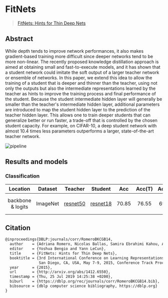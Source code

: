 # FitNets

> [FitNets: Hints for Thin Deep Nets](https://arxiv.org/abs/1412.6550)

<!-- [ALGORITHM] -->

## Abstract

While depth tends to improve network performances, it also makes gradient-based
training more difficult since deeper networks tend to be more non-linear. The recently
proposed knowledge distillation approach is aimed at obtaining small and fast-to-execute
models, and it has shown that a student network could imitate the soft output of a larger
teacher network or ensemble of networks. In this paper, we extend this idea to allow the
training of a student that is deeper and thinner than the teacher, using not only the outputs
but also the intermediate representations learned by the teacher as hints to improve the
training process and final performance of the student. Because the student intermediate hidden
layer will generally be smaller than the teacher's intermediate hidden layer, additional parameters
are introduced to map the student hidden layer to the prediction of the teacher hidden layer. This
allows one to train deeper students that can generalize better or run faster, a trade-off that is
controlled by the chosen student capacity. For example, on CIFAR-10, a deep student network with
almost 10.4 times less parameters outperforms a larger, state-of-the-art teacher network.

![pipeline](/docs/en/imgs/model_zoo/fitnet/pipeline.png)

## Results and models

### Classification

|     Location      | Dataset  |                                                   Teacher                                                    |                                                   Student                                                    |  Acc  | Acc(T) | Acc(S) |                               Config                                | Download                                                                                                                                  |
| :---------------: | :------: | :----------------------------------------------------------------------------------------------------------: | :----------------------------------------------------------------------------------------------------------: | :---: | :----: | :----: | :-----------------------------------------------------------------: | :---------------------------------------------------------------------------------------------------------------------------------------- |
| backbone & logits | ImageNet | [resnet50](https://github.com/open-mmlab/mmclassification/blob/master/configs/resnet/resnet50_8xb32_in1k.py) | [resnet18](https://github.com/open-mmlab/mmclassification/blob/master/configs/resnet/resnet18_8xb32_in1k.py) | 70.85 | 76.55  | 69.90  | [config](./fitnets_backbone_logits_resnet50_resnet18_8xb32_in1k.py) | [teacher](https://download.openmmlab.com/mmclassification/v0/resnet/resnet50_8xb32_in1k_20210831-ea4938fc.pth) \|[model](<>) \| [log](<>) |

## Citation

```latex
@inproceedings{DBLP:journals/corr/RomeroBKCGB14,
  author    = {Adriana Romero, Nicolas Ballas, Samira Ebrahimi Kahou, Antoine Chassang, Carlo Gatta and Yoshua Bengio},
  editor    = {Yoshua Bengio and Yann LeCun},
  title     = {FitNets: Hints for Thin Deep Nets},
  booktitle = {3rd International Conference on Learning Representations, {ICLR} 2015,
               San Diego, CA, USA, May 7-9, 2015, Conference Track Proceedings},
  year      = {2015},
  url       = {http://arxiv.org/abs/1412.6550},
  timestamp = {Thu, 25 Jul 2019 14:25:38 +0200},
  biburl    = {https://dblp.org/rec/journals/corr/RomeroBKCGB14.bib},
  bibsource = {dblp computer science bibliography, https://dblp.org}
}
```
